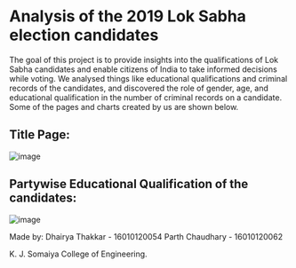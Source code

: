 # Analysis of the 2019 Lok Sabha election candidates

The goal of this project is to provide insights into the qualifications of Lok Sabha candidates and enable citizens of India to take informed decisions while voting. We analysed things like educational qualifications and criminal records of the candidates, and discovered the role of gender, age, and educational qualification in the number of criminal records on a candidate. Some of the pages and charts created by us are shown below.

## Title Page:
![image](https://github.com/Dhairya004/Lok-Sabha-2019-Elections-Analysis-054_062/assets/84791206/f55bc6fe-6f11-4b81-97a7-142d672bba7a)

## Partywise Educational Qualification of the candidates:
![image](https://github.com/Dhairya004/Lok-Sabha-2019-Elections-Analysis-054_062/assets/84791206/d2542a8f-81d6-473c-a326-f155bcd49eaa)


Made by:
Dhairya Thakkar - 16010120054
Parth Chaudhary - 16010120062

K. J. Somaiya College of Engineering.
